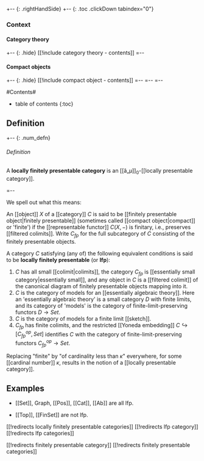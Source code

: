 
+-- {: .rightHandSide}
+-- {: .toc .clickDown tabindex="0"}
### Context
#### Category theory
+-- {: .hide}
[[!include category theory - contents]]
=--
#### Compact objects
+-- {: .hide}
[[!include compact object - contents]]
=--
=--
=--

#Contents#
* table of contents
{:toc}

## Definition


+-- {: .num_defn}
###### Definition

A **locally finitely presentable category** is an [[â„µ]]${}_0$-[[locally presentable category]].

=--

We spell out what this means:


An [[object]] $X$ of a [[category]] $C$ is said to be [[finitely presentable object|finitely presentable]] (sometimes called [[compact object|compact]] or 'finite') if the [[representable functor]] $C(X,-)$ is finitary, i.e., preserves [[filtered colimits]]. Write $C_{fp}$ for the full subcategory of $C$ consisting of the finitely presentable objects.


A category $C$ satisfying (any of) the following equivalent conditions is said to be __locally finitely presentable__ (or **lfp**):

1. $C$ has all small [[colimit|colimits]], the category $C_{fp}$ is [[essentially small category|essentially small]], and any object in $C$ is a [[filtered colimit]] of the canonical diagram of finitely presentable objects mapping into it.
1. $C$ is the category of models for an [[essentially algebraic theory]].  Here an 'essentially algebraic theory' is a small category $D$ with finite limits, and its category of 'models' is the category of finite-limit-preserving functors $D \to Set$.
1. $C$ is the category of models for a finite limit [[sketch]].
1. $C_{fp}$ has finite colimits, and the restricted [[Yoneda embedding]] $C\hookrightarrow [C_{fp}^{op},Set]$ identifies $C$ with the category of finite-limit-preserving functors $C_{fp}^{op} \to Set$.

Replacing "finite" by "of cardinality less than $\kappa$" everywhere, for some [[cardinal number]] $\kappa$, results in the notion of a [[locally presentable category]].

## Examples

* [[Set]], Graph, [[Pos]], [[Cat]], [[Ab]] are all lfp.

* [[Top]], [[FinSet]] are not lfp.

[[!redirects locally finitely presentable categories]]
[[!redirects lfp category]]
[[!redirects lfp categories]]

[[!redirects finitely presentable category]]
[[!redirects finitely presentable categories]]
